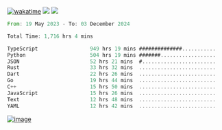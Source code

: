 [![wakatime](https://wakatime.com/badge/user/00eead22-fb14-4dd0-ab8a-3625cafbd50d.svg)](https://wakatime.com/@00eead22-fb14-4dd0-ab8a-3625cafbd50d)
![](https://komarev.com/ghpvc/?username=flatypus)
![](https://pixel.flatypus.me/flatypus?type=tracker)
<!--START_SECTION:waka-->

```rust
From: 19 May 2023 - To: 03 December 2024

Total Time: 1,716 hrs 4 mins

TypeScript                 949 hrs 19 mins ##############...........   55.07 %
Python                     504 hrs 19 mins #######..................   29.26 %
JSON                       52 hrs 21 mins  #........................   03.04 %
Rust                       33 hrs 32 mins  .........................   01.95 %
Dart                       22 hrs 26 mins  .........................   01.30 %
Go                         19 hrs 44 mins  .........................   01.15 %
C++                        15 hrs 50 mins  .........................   00.92 %
JavaScript                 15 hrs 26 mins  .........................   00.90 %
Text                       12 hrs 48 mins  .........................   00.74 %
YAML                       12 hrs 42 mins  .........................   00.74 %
```

<!--END_SECTION:waka-->
[<img alt="image" src="https://github.com/flatypus/flatypus/assets/68029599/0a302dc1-501c-43a0-ae8d-37ec4817f3bd">](https://flatypus.me)

